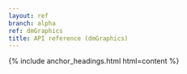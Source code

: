 ```yaml
---
layout: ref
branch: alpha
ref: dmGraphics
title: API reference (dmGraphics)
---
```

{% include anchor_headings.html html=content %}